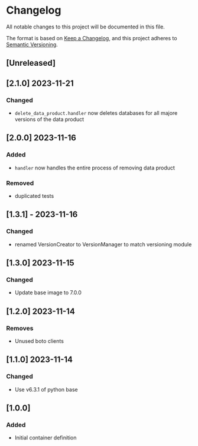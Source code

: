 <!-- markdownlint-disable MD003 -->

# Changelog

All notable changes to this project will be documented in this file.

The format is based on [Keep a Changelog](https://keepachangelog.com/en/1.0.0/),
and this project adheres to [Semantic Versioning](https://semver.org/spec/v2.0.0.html).

## [Unreleased]

## [2.1.0] 2023-11-21

### Changed

- `delete_data_product.handler` now deletes databases
    for all majore versions of the data product

## [2.0.0] 2023-11-16

### Added

- `handler` now handles the entire process of removing data product

### Removed

- duplicated tests

## [1.3.1] - 2023-11-16

### Changed

- renamed VersionCreator to VersionManager to match versioning module

## [1.3.0] 2023-11-15

### Changed

- Update base image to 7.0.0

## [1.2.0] 2023-11-14

### Removes

- Unused boto clients

## [1.1.0] 2023-11-14

### Changed

- Use v6.3.1 of python base

## [1.0.0]

### Added

- Initial container definition
